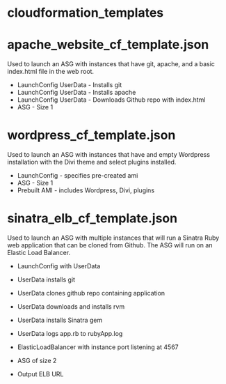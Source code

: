 # cloudformation_templates

# apache_website_cf_template.json

Used to launch an ASG with instances that have git, apache, and a basic
index.html file in the web root.

- LaunchConfig UserData - Installs git
- LaunchConfig UserData - Installs apache
- LaunchConfig UserData - Downloads Github repo with index.html
- ASG - Size 1

# wordpress_cf_template.json

Used to launch an ASG with instances that have and empty Wordpress
installation with the Divi theme and select plugins installed.

- LaunchConfig - specifies pre-created ami
- ASG - Size 1
- Prebuilt AMI - includes Wordpress, Divi, plugins


# sinatra_elb_cf_template.json

Used to launch an ASG with multiple instances that will run a Sinatra Ruby web
application that can be cloned from Github.  The ASG will run on an Elastic
Load Balancer.  

- LaunchConfig with UserData

- UserData installs git
- UserData clones github repo containing application
- UserData downloads and installs rvm
- UserData installs Sinatra gem
- UserData logs app.rb to rubyApp.log

- ElasticLoadBalancer with instance port listening at 4567

- ASG of size 2

- Output ELB URL
